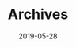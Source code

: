 ---
title: Archives
date: 2019-05-28
layout: archives
slug: archives
menu:
    main:
        weight: -70
        params: 
            icon: archives
showLeftSidebar: true
---